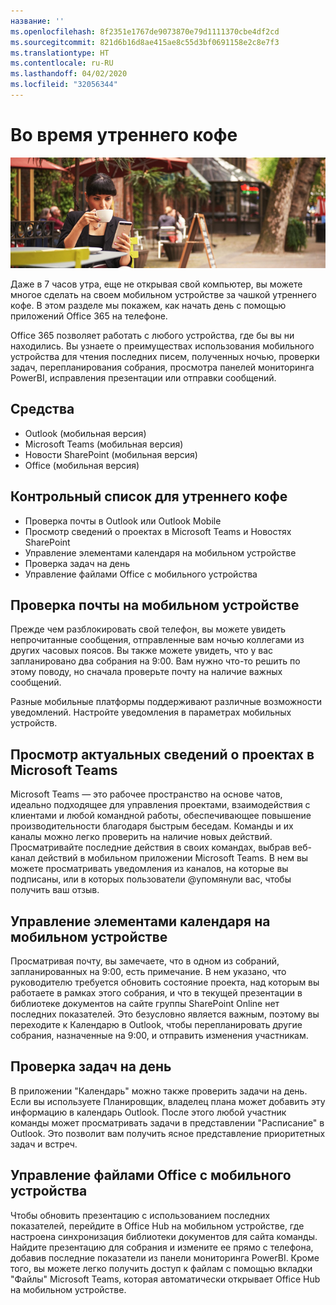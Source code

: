 ```yaml
---
название: ''
ms.openlocfilehash: 8f2351e1767de9073870e79d1111370cbe4df2cd
ms.sourcegitcommit: 821d6b16d8ae415ae8c55d3bf0691158e2c8e7f3
ms.translationtype: HT
ms.contentlocale: ru-RU
ms.lasthandoff: 04/02/2020
ms.locfileid: "32056344"
---
```

# <a name="during-morning-coffee"></a>Во время утреннего кофе

![Изображение утреннего кофе](media/ditl_coffee.png)

Даже в 7 часов утра, еще не открывая свой компьютер, вы можете многое сделать на своем мобильном устройстве за чашкой утреннего кофе. В этом разделе мы покажем, как начать день с помощью приложений Office 365 на телефоне.

Office 365 позволяет работать с любого устройства, где бы вы ни находились. Вы узнаете о преимуществах использования мобильного устройства для чтения последних писем, полученных ночью, проверки задач, перепланирования собрания, просмотра панелей мониторинга PowerBI, исправления презентации или отправки сообщений. 

## <a name="tools"></a>Средства
- Outlook (мобильная версия)
- Microsoft Teams (мобильная версия)
- Новости SharePoint (мобильная версия)
- Office (мобильная версия)

## <a name="checklist-for-your-morning-coffee"></a>Контрольный список для утреннего кофе
- Проверка почты в Outlook или Outlook Mobile
- Просмотр сведений о проектах в Microsoft Teams и Новостях SharePoint
- Управление элементами календаря на мобильном устройстве
- Проверка задач на день
- Управление файлами Office с мобильного устройства 

## <a name="check-mail-from-your-mobile-device"></a>Проверка почты на мобильном устройстве
Прежде чем разблокировать свой телефон, вы можете увидеть непрочитанные сообщения, отправленные вам ночью коллегами из других часовых поясов. Вы также можете увидеть, что у вас запланировано два собрания на 9:00. Вам нужно что-то решить по этому поводу, но сначала проверьте почту на наличие важных сообщений.

Разные мобильные платформы поддерживают различные возможности уведомлений. Настройте уведомления в параметрах мобильных устройств. 

## <a name="get-up-to-date-on-projects-in-microsoft-teams"></a>Просмотр актуальных сведений о проектах в Microsoft Teams
Microsoft Teams — это рабочее пространство на основе чатов, идеально подходящее для управления проектами, взаимодействия с клиентами и любой командной работы, обеспечивающее повышение производительности благодаря быстрым беседам. Команды и их каналы можно легко проверить на наличие новых действий. Просматривайте последние действия в своих командах, выбрав веб-канал действий в мобильном приложении Microsoft Teams. В нем вы можете просматривать уведомления из каналов, на которые вы подписаны, или в которых пользователи @упомянули вас, чтобы получить ваш отзыв.  

## <a name="manage-calendar-items-on-your-mobile-device"></a>Управление элементами календаря на мобильном устройстве
Просматривая почту, вы замечаете, что в одном из собраний, запланированных на 9:00, есть примечание. В нем указано, что руководителю требуется обновить состояние проекта, над которым вы работаете в рамках этого собрания, и что в текущей презентации в библиотеке документов на сайте группы SharePoint Online нет последних показателей. Это безусловно является важным, поэтому вы переходите к Календарю в Outlook, чтобы перепланировать другие собрания, назначенные на 9:00, и отправить изменения участникам.

## <a name="check-tasks-for-the-day"></a>Проверка задач на день
В приложении "Календарь" можно также проверить задачи на день. Если вы используете Планировщик, владелец плана может добавить эту информацию в календарь Outlook. После этого любой участник команды может просматривать задачи в представлении "Расписание" в Outlook. Это позволит вам получить ясное представление приоритетных задач и встреч.  

## <a name="manage-office-files-from-your-mobile-device"></a>Управление файлами Office с мобильного устройства
Чтобы обновить презентацию с использованием последних показателей, перейдите в Office Hub на мобильном устройстве, где настроена синхронизация библиотеки документов для сайта команды. Найдите презентацию для собрания и измените ее прямо с телефона, добавив последние показатели из панели мониторинга PowerBI. Кроме того, вы можете легко получить доступ к файлам с помощью вкладки "Файлы" Microsoft Teams, которая автоматически открывает Office Hub на мобильном устройстве. 